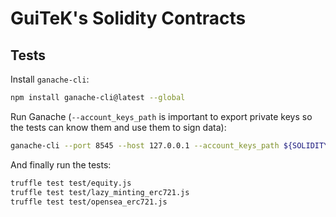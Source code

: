 # GuiTeK's Solidity Contracts

## Tests

Install `ganache-cli`:
```bash
npm install ganache-cli@latest --global
```

Run Ganache (`--account_keys_path` is important to export private keys so the tests can know them and use them to sign data):
```bash
ganache-cli --port 8545 --host 127.0.0.1 --account_keys_path ${SOLIDITY_CONTRACTS_REPOSITORY_ROOT}/test/ganache_account_keys.json
```

And finally run the tests:
```bash
truffle test test/equity.js
truffle test test/lazy_minting_erc721.js
truffle test test/opensea_erc721.js
```
